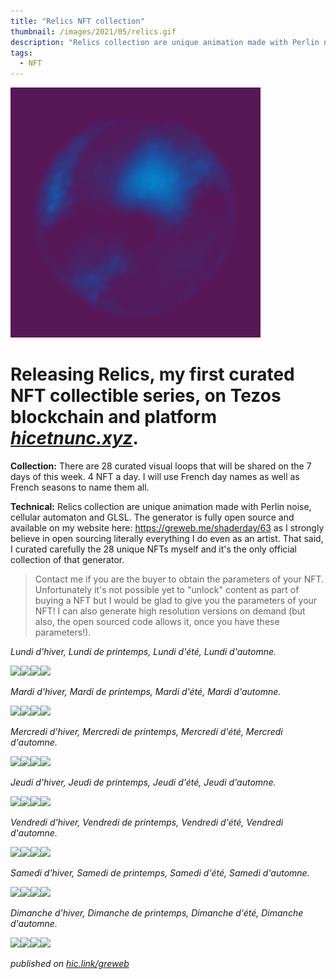 ```yaml
---
title: "Relics NFT collection"
thumbnail: /images/2021/05/relics.gif
description: "Relics collection are unique animation made with Perlin noise, cellular automaton and GLSL."
tags:
  - NFT
---
```


<img width="400" src="/images/2021/05/relics.gif" />

# Releasing **Relics**, my first curated NFT collectible series, on Tezos blockchain and platform [_hicetnunc.xyz_](https://hic.link/greweb).

**Collection:** There are 28 curated visual loops that will be shared on the 7 days of this week. 4 NFT a day. I will use French day names as well as French seasons to name them all.

**Technical:** Relics collection are unique animation made with Perlin noise, cellular automaton and GLSL. The generator is fully open source and available on my website here: https://greweb.me/shaderday/63 as I strongly believe in open sourcing literally everything I do even as an artist. That said, I curated carefully the 28 unique NFTs myself and it's the only official collection of that generator.

> Contact me if you are the buyer to obtain the parameters of your NFT. Unfortunately it's not possible yet to "unlock" content as part of buying a NFT but I would be glad to give you the parameters of your NFT! I can also generate high resolution versions on demand (but also, the open sourced code allows it, once you have these parameters!).

_Lundi d'hiver, Lundi de printemps, Lundi d'été, Lundi d'automne._

<a href="https://www.hicetnunc.xyz/objkt/61391"><img src="https://cloudflare-ipfs.com/ipfs/QmSbZ7iK1S2aDKtTM4HLkzjZrMCwgyDhNbqum8kQTfF44N" width="25%"/></a><a href="https://www.hicetnunc.xyz/objkt/61403"><img src="https://cloudflare-ipfs.com/ipfs/QmbGrg2mckEbz5u6ShuQi5SbRcUKkEiY9S8irExUiJLizS" width="25%"/></a><a href="https://www.hicetnunc.xyz/objkt/61410"><img src="https://cloudflare-ipfs.com/ipfs/QmZSQduPnXvmWvFo8JdC3WrxjzU9MbaKGD2JtywtWRq6C8" width="25%"/></a><a href="https://www.hicetnunc.xyz/objkt/61413"><img src="https://cloudflare-ipfs.com/ipfs/Qmb2qS5Vp7YPfW5KqqgEm4aFqeTaGv2RXb81j1mG9dcLqL" width="25%"/></a>

_Mardi d'hiver, Mardi de printemps, Mardi d'été, Mardi d'automne._

<a href="https://www.hicetnunc.xyz/objkt/63131"><img src="https://cloudflare-ipfs.com/ipfs/QmQHcBZ18wYDMq2B2i7AfQFC1e5CJytgsYxYzuanJ8Zxuy" width="25%"/></a><a href="https://www.hicetnunc.xyz/objkt/63126"><img src="https://cloudflare-ipfs.com/ipfs/QmZRfP9fNKWRizNzHEiB4yHFPTSAuij53XJzXdeqz2qqNu" width="25%"/></a><a href="https://www.hicetnunc.xyz/objkt/62848"><img src="https://cloudflare-ipfs.com/ipfs/QmT4xPg39PyVDEYGSi1BRce62jJnt2w8SmCDxEYJaZ47cQ" width="25%"/></a><a href="https://www.hicetnunc.xyz/objkt/62839"><img src="https://cloudflare-ipfs.com/ipfs/QmXrWE4csSkPXYRg3BqhFmKVCzbXGDtNLRkku6Gc2PCY2Y" width="25%"/></a>

_Mercredi d'hiver, Mercredi de printemps, Mercredi d'été, Mercredi d'automne._

<a href="https://www.hicetnunc.xyz/objkt/64885"><img src="https://cloudflare-ipfs.com/ipfs/QmcwpMrbg3n3iNo1TgQUS5LarKwFwz6kK9wexkc38ybRgT" width="25%"/></a><a href="https://www.hicetnunc.xyz/objkt/64874"><img src="https://cloudflare-ipfs.com/ipfs/QmeDzVu5G1wLJxEsDXJXtdiJpMWAiRDfJnRgx16VmGH96X" width="25%"/></a><a href="https://www.hicetnunc.xyz/objkt/64863"><img src="https://cloudflare-ipfs.com/ipfs/QmZuJcvNG2T7sCn959CWEuHZxi1C2Nr5H5JzbV6Sp5Pz3p" width="25%"/></a><a href="https://www.hicetnunc.xyz/objkt/64852"><img src="https://cloudflare-ipfs.com/ipfs/Qmcomh1sD8L6wewENSWnqLT4akpRwrDpgABy8viu68b9Ua" width="25%"/></a>

_Jeudi d'hiver, Jeudi de printemps, Jeudi d'été, Jeudi d'automne._

<a href="https://www.hicetnunc.xyz/objkt/66703"><img src="https://cloudflare-ipfs.com/ipfs/QmRe8RwPjLhatKbSMV5YGf3TDBKdB8W7xVnM8zQzNqe3dM" width="25%"/></a><a href="https://www.hicetnunc.xyz/objkt/66686"><img src="https://cloudflare-ipfs.com/ipfs/QmNpPhofb4eJJq7YCDpjba8t3fNFQkY8W9ryM2iSreWkwB" width="25%"/></a><a href="https://www.hicetnunc.xyz/objkt/66683"><img src="https://cloudflare-ipfs.com/ipfs/QmRN9L8PhKmfb4uM2LsFb2C2Gxa3YHZ7KQFZsSbSAUAMZ6" width="25%"/></a><a href="https://www.hicetnunc.xyz/objkt/66674"><img src="https://cloudflare-ipfs.com/ipfs/QmXh2RAdgP841oJWdyMtBSQ78XnYQwHzEkTF8qze6hnbCn" width="25%"/></a>

_Vendredi d'hiver, Vendredi de printemps, Vendredi d'été, Vendredi d'automne._

<a href="https://www.hicetnunc.xyz/objkt/68578"><img src="https://cloudflare-ipfs.com/ipfs/QmTXdtycdrp4v6UWymCeDJCamxHqUdHdy99XfK7vmVqqtx" width="25%"/></a><a href="https://www.hicetnunc.xyz/objkt/68575"><img src="https://cloudflare-ipfs.com/ipfs/QmVyxcykCS8f1vpriReyedAfdP1M9wHq8pwyKtWtoUgXRb" width="25%"/></a><a href="https://www.hicetnunc.xyz/objkt/68572"><img src="https://cloudflare-ipfs.com/ipfs/QmY1HcgrX7S5wxaYxRoFuxUWEdG6W6gAApDpzc1oYHSUDt" width="25%"/></a><a href="https://www.hicetnunc.xyz/objkt/68522"><img src="https://cloudflare-ipfs.com/ipfs/QmSc8Q5ozk8nhLvzF6jry613WDhvFX6PjbqnKbyb97smhy" width="25%"/></a>

_Samedi d'hiver, Samedi de printemps, Samedi d'été, Samedi d'automne._

<a href="https://www.hicetnunc.xyz/objkt/69282"><img src="https://cloudflare-ipfs.com/ipfs/QmasrfTskgzSj48gG62xFyWvXrJXWznyPakMB7GtYwgcY3" width="25%"/></a><a href="https://www.hicetnunc.xyz/objkt/69280"><img src="https://cloudflare-ipfs.com/ipfs/QmdvFEWzkbK2yPNSNURPNNJTkGf55MoDfboXboCvYwVUob" width="25%"/></a><a href="https://www.hicetnunc.xyz/objkt/69276"><img src="https://cloudflare-ipfs.com/ipfs/QmZhD4pwmRB43CN7hXKouGHMgCdwuFfnBweJfNBeSJeTBt" width="25%"/></a><a href="https://www.hicetnunc.xyz/objkt/69275"><img src="https://cloudflare-ipfs.com/ipfs/QmdgVW9CnMY1P6o41EEaiwsJMDQdgxhPzo4xmrV8YLLJ66" width="25%"/></a>

_Dimanche d'hiver, Dimanche de printemps, Dimanche d'été, Dimanche d'automne._

<a href="https://www.hicetnunc.xyz/objkt/70994"><img src="https://cloudflare-ipfs.com/ipfs/QmbTE4QGptyHGYsyemttEXSDoydapMuBiT94kooD3zLHc9" width="25%"/></a><a href="https://www.hicetnunc.xyz/objkt/70991"><img src="https://cloudflare-ipfs.com/ipfs/QmXMUCZmptV4MyXJ8zUMM9ZoAfmWMLCTr5toPH99YLo6LY" width="25%"/></a><a href="https://www.hicetnunc.xyz/objkt/70973"><img src="https://cloudflare-ipfs.com/ipfs/QmfVNN6bfzhsEK5fx45DwQTQ6hMrbASxgGzQnSgTwJEbJd" width="25%"/></a><a href="https://www.hicetnunc.xyz/objkt/70967"><img src="https://cloudflare-ipfs.com/ipfs/QmU1VEYV7zyyN3LhES4mgAm8qdgjgvDERDRqu7GJnKtVQL" width="25%"/></a>

_published on [hic.link/greweb](https://hic.link/greweb)_
